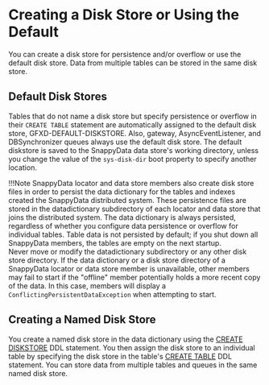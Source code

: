 # Creating a Disk Store or Using the Default

You can create a disk store for persistence and/or overflow or use the default disk store. Data from multiple tables can be stored in the same disk store.

<a id="how_disk_stores_work__section_5C032D3B2A534DCFA72F436E4A644B4F"></a>
## Default Disk Stores


<a id="how_disk_stores_work__section_1A93EFBE3E514918833592C17CFC4C40"></a>

Tables that do not name a disk store but specify persistence or overflow in their `CREATE TABLE` statement are automatically assigned to the default disk store, <span class="ph filepath">GFXD-DEFAULT-DISKSTORE</span>. Also, gateway, AsyncEventListener, and DBSynchronizer queues always use the default disk store. The default diskstore is saved to the SnappyData data store's working directory, unless you change the value of the `sys-disk-dir` boot property to specify another location.

!!!Note
	SnappyData locator and data store members also create disk store files in order to persist the data dictionary for the tables and indexes created the SnappyData distributed system. These persistence files are stored in the <span class="ph filepath">datadictionary</span> subdirectory of each locator and data store that joins the distributed system. The data dictionary is always persisted, regardless of whether you configure data persistence or overflow for individual tables. Table data is not persisted by default; if you shut down all SnappyData members, the tables are empty on the next startup.</br> Never move or modify the <span class="ph filepath">datadictionary</span> subdirectory or any other disk store directory. If the data dictionary or a disk store directory of a SnappyData locator or data store member is unavailable, other members may fail to start if the "offline" member potentially holds a more recent copy of the data. In this case, members will display a `ConflictingPersistentDataException` when attempting to start.

</p>

<a id="how_disk_stores_work__section_442810E05CB8492A898FB583B7E82C0C"></a>

## Creating a Named Disk Store

You create a named disk store in the data dictionary using the [CREATE DISKSTORE](../../../reference/sql_reference/create-diskstore.md) DDL statement. You then assign the disk store to an individual table by specifying the disk store in the table's [CREATE TABLE](../../../reference/sql_reference/create-table.md) DDL statement. You can store data from multiple tables and queues in the same named disk store.
